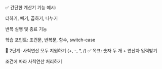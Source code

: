 ✅ 간단한 계산기
기능 예시:

더하기, 빼기, 곱하기, 나누기

반복 실행 및 종료 기능

학습 포인트: 조건문, 반복문, 함수, switch-case

🧮 2단계: 사칙연산 모두 지원하기 (+, -, *, /)
✅ 목표:
숫자 두 개 + 연산자 입력받기

조건에 따라 사칙연산 처리하기